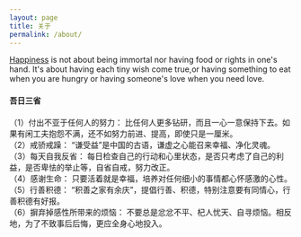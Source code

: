 ```yaml
---
layout: page
title: 关于
permalink: /about/
---
```

[Happiness](http://photo.hijoe.tk/index.php?album=Joe) is not about being immortal nor having food or rights in one's hand. It's about having each tiny wish come true,or having something to eat when you are hungry or having someone's love when you need love.  

#### 吾日三省
（1）付出不亚于任何人的努力：
比任何人更多钻研，而且一心一意保持下去。如果有闲工夫抱怨不满，还不如努力前进、提高，即使只是一厘米。    
（2）戒骄戒躁：
“谦受益”是中国的古语，谦虚之心能召来幸福、净化灵魂。    
（3）每天自我反省：
每日检查自己的行动和心里状态，是否只考虑了自己的利益，是否卑怯的举止等，自省自戒，努力改正。    
（4）感谢生命：
只要活着就是幸福，培养对任何细小的事情都心怀感激的心性。    
（5）行善积德：
“积善之家有余庆”，提倡行善、积德，特别注意要有同情心，行善积德有好报。    
（6）摒弃掉感性所带来的烦恼：
不要总是忿忿不平、杞人忧天、自寻烦恼。相反地，为了不致事后后悔，更应全身心地投入。    
